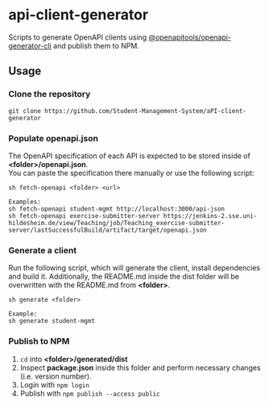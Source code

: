 # api-client-generator

Scripts to generate OpenAPI clients using [@openapitools/openapi-generator-cli](https://www.npmjs.com/package/@openapitools/openapi-generator-cli) and publish them to NPM.

## Usage

### Clone the repository
`git clone https://github.com/Student-Management-System/aPI-client-generator`

### Populate openapi.json
The OpenAPI specification of each API is expected to be stored inside of **\<folder>/openapi.json**.  
You can paste the specification there manually or use the following script:  
```
sh fetch-openapi <folder> <url>

Examples:
sh fetch-openapi student-mgmt http://localhost:3000/api-json
sh fetch-openapi exercise-submitter-server https://jenkins-2.sse.uni-hildesheim.de/view/Teaching/job/Teaching_exercise-submitter-server/lastSuccessfulBuild/artifact/target/openapi.json
```  

### Generate a client
Run the following script, which will generate the client, install dependencies and build it. Additionally, the README.md inside the dist folder will be overwritten with the README.md from **\<folder>**. 
```
sh generate <folder>

Example:
sh generate student-mgmt
```

### Publish to NPM
1. `cd` into **\<folder>/generated/dist**
2. Inspect **package.json** inside this folder and perform necessary changes (i.e. version number).
3. Login with `npm login`
4. Publish with `npm publish --access public`
